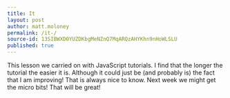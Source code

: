```yaml
---
title: It 
layout: post
author: matt.moloney
permalink: /it-/
source-id: 13SIBWXD0YUZDKbgMeNZnQ7MqARQzAHYKhn9nHoWLSLU
published: true
---
```

This lesson we carried on with JavaScript tutorials. I find that the longer the tutorial the easier it is. Although it could just be (and probably is) the fact that I am improving! That is always nice to know. Next week we might get the micro bits! That will be great!

